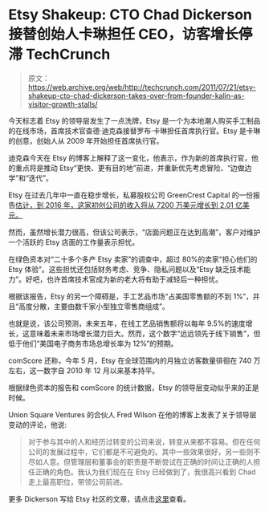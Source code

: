 # Etsy Shakeup: CTO Chad Dickerson 接替创始人卡琳担任 CEO，访客增长停滞 TechCrunch

> 原文：<https://web.archive.org/web/http://techcrunch.com/2011/07/21/etsy-shakeup-cto-chad-dickerson-takes-over-from-founder-kalin-as-visitor-growth-stalls/>

今天标志着 Etsy 的领导层发生了一点洗牌，Etsy 是一个为本地潮人购买手工制品的在线市场，首席技术官查德·迪克森接替罗布·卡琳担任首席执行官。Etsy 是卡琳的创意，创始人从 2009 年开始担任首席执行官。

迪克森今天在 Etsy 的博客上解释了这一变化，他表示，作为新的首席执行官，他的重点将是推动 Etsy“更快、更有目的地”前进，并重新优先考虑冒险、“边做边学”和“迭代”。

Etsy 在过去几年中一直在稳步增长，私募股权公司 GreenCrest Capital 的一份报告[估计，到 2016 年，这家初创公司的收入将从 7200 万美元增长到 2.01 亿美元。](https://web.archive.org/web/20230203130807/http://thenewsbuzz.info/report-predicts-revenue-growth-at-etsy-despite-seller-dissatisfaction/)

然而，虽然增长潜力很高，但该公司表示，“店面问题正在达到高潮”，客户对维护一个活跃的 Etsy 店面的工作量表示担忧。

在绿色资本对“二十多个多产 Etsy 卖家”的调查中，超过 80%的卖家“担心他们的 Etsy 体验”。这些担忧还包括财务考虑、竞争、隐私问题以及“Etsy 缺乏技术能力”。好吧，也许首席技术官成为新的老大将有助于减轻后一种担忧。

根据该报告，Etsy 的另一个障碍是，手工艺品市场“占美国零售额的不到 1%”，并且“高度分散，主要由数千家小型独立零售商组成”。

也就是说，该公司预测，未来五年，在线工艺品销售额将以每年 9.5%的速度增长，这意味着未来市场增长潜力巨大。然而，这个数字“远远领先于线下销售”，但低于他们“美国电子商务市场总增长率为 12%”的预期。

comScore 还称，今年 5 月，Etsy 在全球范围内的月独立访客数量徘徊在 740 万左右，这一数字自 2010 年 12 月以来基本持平。

根据绿色资本的报告和 comScore 的统计数据，Etsy 的领导层变动似乎来的正是时候。

Union Square Ventures 的合伙人 Fred Wilson 在他的博客上发表了关于领导层变动的评论，他说:

> 对于参与其中的人和经历过转变的公司来说，转变从来都不容易。但在任何公司的发展过程中，它们都是不可避免的。其中一些效果很好，另一些则不尽如人意。但管理层和董事会的职责是不断尝试在正确的时间让正确的人担任正确的角色。我认为我们现在在 Etsy 已经做到了，我很高兴看到 Chad 走上最高职位，带领公司前进。

更多 Dickerson 写给 Etsy 社区的文章，请点击[这里](https://web.archive.org/web/20230203130807/http://www.etsy.com/blog/en/2011/our-next-chapter-at-etsy/)查看。
